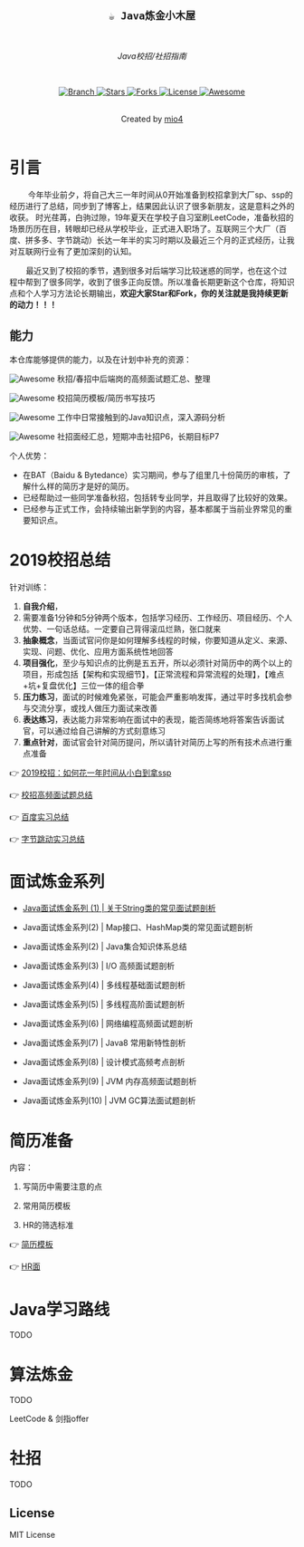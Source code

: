 <h2 align="center"><code>☕ Java炼金小木屋</code></h2>

<br>
    <p align="center"><i>Java校招/社招指南</i></p>
<br>

<p align="center">
  <a href="https://github.com/mio4/Java-Gold.git">
    <img src="https://img.shields.io/badge/Branch-master-green.svg?longCache=true"
        alt="Branch">
  </a>
  <a href="https://github.com/mio4/Java-Gold/stargazers">
    <img src="https://img.shields.io/github/stars/mio4/Java-Gold"
        alt="Stars">
  </a>
    <a href="https://github.com/mio4/Java-Gold/network/members">
    <img src="https://img.shields.io/github/forks/mio4/Java-Gold"
        alt="Forks">
  </a>
  <a href="https://github.com/mio4/Java-Gold">
    <img src="https://img.shields.io/badge/License-GNU-blue.svg?longCache=true"
        alt="License">
  </a>
   <a href="https://github.com/mio4/Java-Gold">
   <img src="https://cdn.rawgit.com/sindresorhus/awesome/d7305f38d29fed78fa85652e3a63e154dd8e8829/media/badge.svg"
        alt="Awesome">
  </a>
</p>
<br>
    <div align="center">
      Created by
      <a href="https://github.com/mio4">mio4</a>
    </div>
<br>





# 引言

&ensp; &ensp; &ensp; 今年毕业前夕，将自己大三一年时间从0开始准备到校招拿到大厂sp、ssp的经历进行了总结，同步到了博客上，结果因此认识了很多新朋友，这是意料之外的收获。 时光荏苒，白驹过隙，19年夏天在学校子自习室刷LeetCode，准备秋招的场景历历在目，转眼却已经从学校毕业，正式进入职场了。互联网三个大厂（百度、拼多多、字节跳动）长达一年半的实习时期以及最近三个月的正式经历，让我对互联网行业有了更加深刻的认知。

&ensp; &ensp;&ensp;   最近又到了校招的季节，遇到很多对后端学习比较迷惑的同学，也在这个过程中帮到了很多同学，收到了很多正向反馈。所以准备长期更新这个仓库，将知识点和个人学习方法论长期输出，**欢迎大家Star和Fork，你的关注就是我持续更新的动力！！！**





## 能力

本仓库能够提供的能力，以及在计划中补充的资源：



<p align="left">
<a>
<img src="https://img.shields.io/badge/%E6%A0%A1%E6%8B%9B-%E9%AB%98%E9%A2%91%E9%9D%A2%E7%BB%8F-brightgreen"
        alt="Awesome"> 
</a> 秋招/春招中后端岗的高频面试题汇总、整理
</p>

<p align="left">
<a>
<img src="https://img.shields.io/badge/%E6%A0%A1%E6%8B%9B-%E7%AE%80%E5%8E%86%E5%87%86%E5%A4%87-orange"
        alt="Awesome"> 
</a> 校招简历模板/简历书写技巧
</p>
<p align="left">
<a>
<img src="https://img.shields.io/badge/Java-%E6%97%A5%E5%B8%B8%E8%BF%9B%E9%98%B6-red"
        alt="Awesome"> 
</a> 工作中日常接触到的Java知识点，深入源码分析
</p>

<p align="left">
<a>
<img src="https://img.shields.io/badge/%E7%A4%BE%E6%8B%9B-%E5%90%8E%E7%AB%AF%E9%9D%A2%E7%BB%8F-blue"
        alt="Awesome"> 
</a> 社招面经汇总，短期冲击社招P6，长期目标P7
</p>





个人优势：

- 在BAT（Baidu & Bytedance）实习期间，参与了组里几十份简历的审核，了解什么样的简历才是好的简历。
- 已经帮助过一些同学准备秋招，包括转专业同学，并且取得了比较好的效果。
- 已经参与正式工作，会持续输出新学到的内容，基本都属于当前业界常见的重要知识点。







# 2019校招总结

针对训练：

1. **自我介绍**，
2. 需要准备1分钟和5分钟两个版本，包括学习经历、工作经历、项目经历、个人优势、一句话总结。一定要自己背得滚瓜烂熟，张口就来
3. **抽象概念**，当面试官问你是如何理解多线程的时候，你要知道从定义、来源、实现、问题、优化、应用方面系统性地回答
4. **项目强化**，至少与知识点的比例是五五开，所以必须针对简历中的两个以上的项目，形成包括【架构和实现细节】，【正常流程和异常流程的处理】，【难点+坑+复盘优化】三位一体的组合拳
5. **压力练习**，面试的时候难免紧张，可能会严重影响发挥，通过平时多找机会参与交流分享，或找人做压力面试来改善
6. **表达练习**，表达能力非常影响在面试中的表现，能否简练地将答案告诉面试官，可以通过给自己讲解的方式刻意练习
7. **重点针对**，面试官会针对简历提问，所以请针对简历上写的所有技术点进行重点准备





:point_right:  [2019校招：如何花一年时间从小白到拿ssp](https://github.com/mio4/Java-Gold/blob/master/01-campus/2019-campus-interview.md)



:point_right: [校招高频面试题总结](https://github.com/mio4/Java-Gold/blob/master/01-campus/2019-campus-note.pdf)



:point_right: [百度实习总结](https://www.zhihu.com/question/341515180/answer/1270104555)



:point_right: [字节跳动实习总结](https://www.zhihu.com/question/28881353/answer/1186999283)









# 面试炼金系列

- [Java面试炼金系列 (1)   | 关于String类的常见面试题剖析](09-paper/001/01-String.md) 
- Java面试炼金系列(2)   | Map接口、HashMap类的常见面试题剖析
- Java面试炼金系列(2)   | Java集合知识体系总结
- Java面试炼金系列(3)   | I/O 高频面试题剖析

- Java面试炼金系列(4)   | 多线程基础面试题剖析

- Java面试炼金系列(5)   | 多线程高阶面试题剖析

- Java面试炼金系列(6)   | 网络编程高频面试题剖析

- Java面试炼金系列(7)   | Java8 常用新特性剖析

- Java面试炼金系列(8)   | 设计模式高频考点剖析

- Java面试炼金系列(9)   | JVM 内存高频面试题剖析

- Java面试炼金系列(10) | JVM GC算法面试题剖析









# 简历准备 

内容：

1. 写简历中需要注意的点

2. 常用简历模板

3. HR的筛选标准 

:point_right: [简历模板]()

:point_right: [HR面]()



































# Java学习路线

TODO 









# 算法炼金

TODO





LeetCode  & 剑指offer

















# 社招

TODO













## License

MIT License











